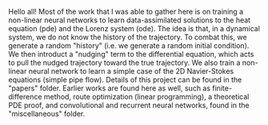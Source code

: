 Hello all! Most of the work that I was able to gather here is on training a non-linear neural networks to learn data-assimilated solutions to the heat equation (pde)
and the Lorenz system (ode). The idea is that, in a dynamical system, we do not know the history of the trajectory. To combat this, we generate a random "history"
(i.e. we generate a random initial condition). We then introduct a "nudging" term to the differential equation, which acts to pull the nudged trajectory toward
the true trajectory. We also train a non-linear neural network to learn a simple case of the 2D Navier-Stokes equations (simple pipe flow). Details of this project
can be found in the "papers" folder. Earlier works are found here as well, such as finite-difference method, route optimization (linear programming), a theoretical PDE proof, and convolutional and recurrent neural networks, found in the "miscellaneous" folder.
